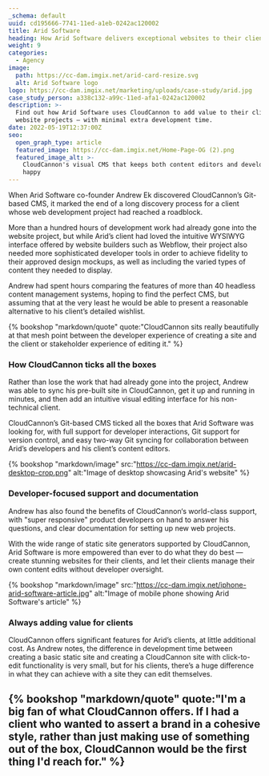 ```yaml
---
_schema: default
uuid: cd195666-7741-11ed-a1eb-0242ac120002
title: Arid Software
heading: How Arid Software delivers exceptional websites to their clients
weight: 9
categories:
  - Agency
image:
  path: https://cc-dam.imgix.net/arid-card-resize.svg
  alt: Arid Software logo
logo: https://cc-dam.imgix.net/marketing/uploads/case-study/arid.jpg
case_study_person: a338c132-a99c-11ed-afa1-0242ac120002
description: >-
  Find out how Arid Software uses CloudCannon to add value to their clients'
  website projects — with minimal extra development time.
date: 2022-05-19T12:37:00Z
seo:
  open_graph_type: article
  featured_image: https://cc-dam.imgix.net/Home-Page-OG (2).png
  featured_image_alt: >-
    CloudCannon's visual CMS that keeps both content editors and developers
    happy
---
```

When Arid Software co-founder Andrew Ek discovered CloudCannon’s Git-based CMS, it marked the end of a long discovery process for a client whose web development project had reached a roadblock.

More than a hundred hours of development work had already gone into the website project, but while Arid’s client had loved the intuitive WYSIWYG interface offered by website builders such as Webflow, their project also needed more sophisticated developer tools in order to achieve fidelity to their approved design mockups, as well as including the varied types of content they needed to display.

Andrew had spent hours comparing the features of more than 40 headless content management systems, hoping to find the perfect CMS, but assuming that at the very least he would be able to present a reasonable alternative to his client’s detailed wishlist.

{% bookshop "markdown/quote" quote:"CloudCannon sits really beautifully at that mesh point between the developer experience of creating a site and the client or stakeholder experience of editing it." %}

### How CloudCannon ticks all the boxes

Rather than lose the work that had already gone into the project, Andrew was able to sync his pre-built site in CloudCannon, get it up and running in minutes, and then add an intuitive visual editing interface for his non-technical client.

CloudCannon’s Git-based CMS ticked all the boxes that Arid Software was looking for, with full support for developer interactions, Git support for version control, and easy two-way Git syncing for collaboration between Arid’s developers and his client’s content editors.

{% bookshop "markdown/image" src:"https://cc-dam.imgix.net/arid-desktop-crop.png" alt:"Image of desktop showcasing Arid's website" %}

### Developer-focused support and documentation

Andrew has also found the benefits of CloudCannon‘s world-class support, with "super responsive" product developers on hand to answer his questions, and clear documentation for setting up new web projects.&nbsp;

With the wide range of static site generators supported by CloudCannon, Arid Software is more empowered than ever to do what they do best — create stunning websites for their clients, and let their clients manage their own content edits without developer oversight.

{% bookshop "markdown/image" src:"https://cc-dam.imgix.net/iphone-arid-software-article.jpg" alt:"Image of mobile phone showing Arid Software's article" %}

### Always adding value for clients

CloudCannon offers significant features for Arid’s clients, at little additional cost. As Andrew notes, the difference in development time between creating a basic static site and creating a CloudCannon site with click-to-edit functionality is very small, but for his clients, there’s a huge difference in what they can achieve with a site they can edit themselves.

## {% bookshop "markdown/quote" quote:"I'm a big fan of what CloudCannon offers. If I had a client who wanted to assert a brand in a cohesive style, rather than just making use of something out of the box, CloudCannon would be the first thing I'd reach for." %}